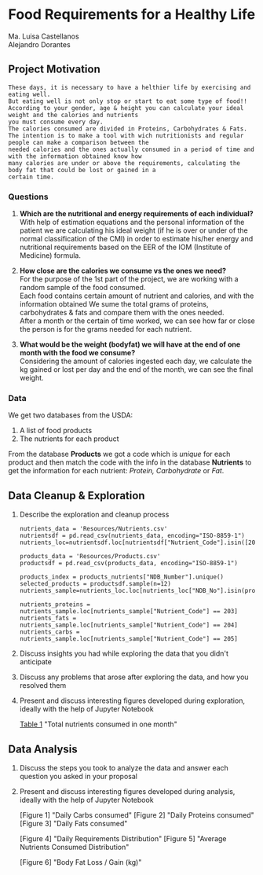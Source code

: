 # Food Requirements for a Healthy Life

   Ma. Luisa Castellanos\
   Alejandro Dorantes


## Project Motivation

    These days, it is necessary to have a helthier life by exercising and eating well.
    But eating well is not only stop or start to eat some type of food!!
    According to your gender, age & height you can calculate your ideal weight and the calories and nutrients
    you must consume every day.
    The calories consumed are divided in Proteins, Carbohydrates & Fats.
    The intention is to make a tool with wich nutritionists and regular people can make a comparison between the 
    needed calories and the ones actually consumed in a period of time and with the information obtained know how 
    many calories are under or above the requirements, calculating the body fat that could be lost or gained in a 
    certain time.
    
    
### Questions

1. **Which are the nutritional and energy requirements of each individual?**\
    With help of estimation equations and the personal information of the patient we are calculating his ideal weight (if he is over or     under of the normal classification of the CMI) in order to estimate his/her energy and nutritional requirements based on the EER of     the IOM (Institute of Medicine) formula. 

2. **How close are the calories we consume vs the ones we need?** \
    For the purpose of the 1st part of the project, we are working with a random sample of the food consumed.\
    Each food contains certain amount of nutrient and calories, and with the information obtained We sume the total grams of proteins,       carbohydrates & fats and compare them with the ones needed.\
    After a month or the certain of time worked, we can see how far or close the person is for the grams needed for each nutrient.
    
3. **What would be the weight (bodyfat) we will have at the end of one month with the food we consume?**\
    Considering the amount of calories ingested each day, we calculate the kg gained or lost per day and the end
    of the month, we can see the final weight.

### Data

We get two databases from the USDA:
   1) A list of food products
   2) The nutrients for each product

From the database **Products** we got a code which is *unique* for each product and then match the code with the info in the
database **Nutrients** to get the information for each nutrient: *Protein, Carbohydrate* or *Fat*.


## Data Cleanup & Exploration

1. Describe the exploration and cleanup process

    ```
    nutrients_data = 'Resources/Nutrients.csv'
    nutrientsdf = pd.read_csv(nutrients_data, encoding="ISO-8859-1")
    nutrients_loc=nutrientsdf.loc[nutrientsdf["Nutrient_Code"].isin([203,204,205])] 
    ```
    
    ```
    products_data = 'Resources/Products.csv'
    productsdf = pd.read_csv(products_data, encoding="ISO-8859-1")
    
    products_index = products_nutrients["NDB_Number"].unique()
    selected_products = productsdf.sample(n=12)
    nutrients_sample=nutrients_loc.loc[nutrients_loc["NDB_No"].isin(products_index)]
    
    nutrients_proteins = nutrients_sample.loc[nutrients_sample["Nutrient_Code"] == 203]
    nutrients_fats = nutrients_sample.loc[nutrients_sample["Nutrient_Code"] == 204]
    nutrients_carbs = nutrients_sample.loc[nutrients_sample["Nutrient_Code"] == 205]
    ```

2. Discuss insights you had while exploring the data that you didn't anticipate

3. Discuss any problems that arose after exploring the data, and how you resolved them

4. Present and discuss interesting figures developed during exploration, ideally with the help of Jupyter Notebook

    [Table 1](https://github.com/AlexDora/Tec_Project_1/blob/FinalResults/Nutrients_Consumed.csv)
    "Total nutrients consumed in one month"


## Data Analysis

1. Discuss the steps you took to analyze the data and answer each question you asked in your proposal

2. Present and discuss interesting figures developed during analysis, ideally with the help of Jupyter Notebook

    [Figure 1]
    "Daily Carbs consumed"
    [Figure 2]
    "Daily Proteins consumed"
    [Figure 3]
    "Daily Fats consumed"
    
    [Figure 4]
    "Daily Requirements Distribution"
    [Figure 5]
    "Average Nutrients Consumed Distribution"
    
    [Figure 6]
    "Body Fat Loss / Gain (kg)"

